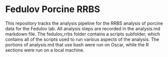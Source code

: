 # Fedulov Porcine RRBS

This repository tracks the analysis pipeline for the RRBS analysis of porcine data for the Fedulov lab. All analysis steps are recorded in the analysis.md markdown file. The fedulov_rrbs folder contains a scripts subfolder, which contains all of the scripts used to run various aspects of the analysis. The portions of analysis.md that use bash were run on Oscar, while the R sections were run on a local machine.